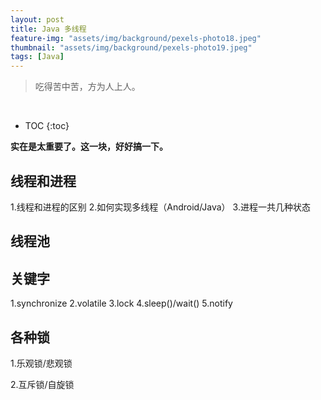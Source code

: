 ```yaml
---
layout: post
title: Java 多线程
feature-img: "assets/img/background/pexels-photo18.jpeg"
thumbnail: "assets/img/background/pexels-photo19.jpeg"
tags: [Java]
---
```


> 吃得苦中苦，方为人上人。

<br>

* TOC
{:toc}

**实在是太重要了。这一块，好好搞一下。**

## 线程和进程

1.线程和进程的区别
2.如何实现多线程（Android/Java）
3.进程一共几种状态

## 线程池



## 关键字

1.synchronize
2.volatile
3.lock
4.sleep()/wait()
5.notify

## 各种锁

1.乐观锁/悲观锁

2.互斥锁/自旋锁
